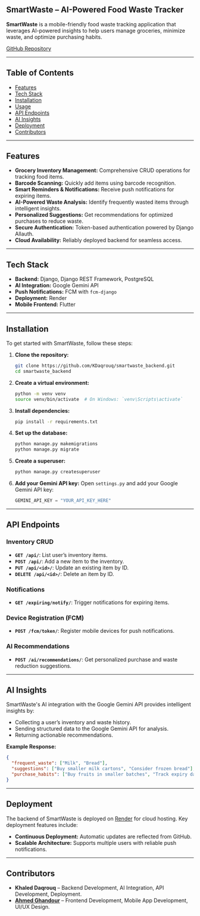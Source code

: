 ## SmartWaste – AI-Powered Food Waste Tracker 

**SmartWaste** is a mobile-friendly food waste tracking application that leverages AI-powered insights to help users manage groceries, minimize waste, and optimize purchasing habits.

[GitHub Repository](https://github.com/KDaqrouq/smartwaste_backend)

---

## Table of Contents

- [Features](#features)
- [Tech Stack](#tech-stack)
- [Installation](#installation)
- [Usage](#usage)
- [API Endpoints](#api-endpoints)
- [AI Insights](#ai-insights)
- [Deployment](#deployment)
- [Contributors](#contributors)

---

## Features

*   **Grocery Inventory Management:** Comprehensive CRUD operations for tracking food items.
*   **Barcode Scanning:** Quickly add items using barcode recognition.
*   **Smart Reminders & Notifications:** Receive push notifications for expiring items.
*   **AI-Powered Waste Analysis:** Identify frequently wasted items through intelligent insights.
*   **Personalized Suggestions:** Get recommendations for optimized purchases to reduce waste.
*   **Secure Authentication:** Token-based authentication powered by Django Allauth.
*   **Cloud Availability:** Reliably deployed backend for seamless access.

---

## Tech Stack

*   **Backend:** Django, Django REST Framework, PostgreSQL
*   **AI Integration:** Google Gemini API
*   **Push Notifications:** FCM with `fcm-django`
*   **Deployment:** Render
*   **Mobile Frontend:** Flutter

---

## Installation

To get started with SmartWaste, follow these steps:

1.  **Clone the repository:**
    ```bash
    git clone https://github.com/KDaqrouq/smartwaste_backend.git
    cd smartwaste_backend
    ```

2.  **Create a virtual environment:**
    ```bash
    python -m venv venv
    source venv/bin/activate  # On Windows: `venv\Scripts\activate`
    ```

3.  **Install dependencies:**
    ```bash
    pip install -r requirements.txt
    ```

4.  **Set up the database:**
    ```bash
    python manage.py makemigrations
    python manage.py migrate
    ```

5.  **Create a superuser:**
    ```bash
    python manage.py createsuperuser
    ```

6.  **Add your Gemini API key:**
    Open `settings.py` and add your Google Gemini API key:
    ```python
    GEMINI_API_KEY = "YOUR_API_KEY_HERE"
    ```

---

## API Endpoints

### Inventory CRUD

*   **`GET /api/`**: List user’s inventory items.
*   **`POST /api/`**: Add a new item to the inventory.
*   **`PUT /api/<id>/`**: Update an existing item by ID.
*   **`DELETE /api/<id>/`**: Delete an item by ID.

### Notifications

*   **`GET /expiring/notify/`**: Trigger notifications for expiring items.

### Device Registration (FCM)

*   **`POST /fcm/token/`**: Register mobile devices for push notifications.

### AI Recommendations

*   **`POST /ai/recommendations/`**: Get personalized purchase and waste reduction suggestions.

---

## AI Insights

SmartWaste's AI integration with the Google Gemini API provides intelligent insights by:

*   Collecting a user’s inventory and waste history.
*   Sending structured data to the Google Gemini API for analysis.
*   Returning actionable recommendations.

**Example Response:**

```json
{
  "frequent_waste": ["Milk", "Bread"],
  "suggestions": ["Buy smaller milk cartons", "Consider frozen bread"],
  "purchase_habits": ["Buy fruits in smaller batches", "Track expiry dates carefully"]
}
```

---

## Deployment

The backend of SmartWaste is deployed on [Render](https://smartwaste-backend-render.onrender.com/) for cloud hosting. Key deployment features include:

*   **Continuous Deployment:** Automatic updates are reflected from GitHub.
*   **Scalable Architecture:** Supports multiple users with reliable push notifications.

---

## Contributors

*   **Khaled Daqrouq** – Backend Development, AI Integration, API Development, Deployment.
*   **[Ahmed Ghandour](https://github.com/Agent-boi)** – Frontend Development, Mobile App Development, UI/UX Design.
